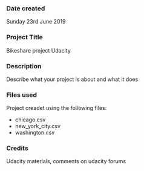 ### Date created
Sunday 23rd June 2019

### Project Title
Bikeshare project Udacity

### Description
Describe what your project is about and what it does

### Files used
Project creadet using the following files:

- chicago.csv
- new_york_city.csv
- washington.csv

### Credits
Udacity materials, comments on udacity forums
